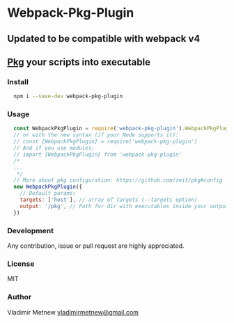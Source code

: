 # Webpack-Pkg-Plugin

## Updated to be compatible with webpack v4

## [Pkg](https://github.com/zeit/pkg) your scripts into executable

### Install
```bash
  npm i --save-dev webpack-pkg-plugin
```

### Usage

```js
  const WebpackPkgPlugin = require('webpack-pkg-plugin').WebpackPkgPlugin
  // or with the new syntax (if your Node supports it):
  // const {WebpackPkgPlugin} = require('webpack-pkg-plugin')
  // And if you use modules:
  // import {WebpackPkgPlugin} from 'webpack-pkg-plugin'
  /*
  ...
   */
  // More about pkg configuration: https://github.com/zeit/pkg#config
  new WebpackPkgPlugin({
    // Default params:
    targets: ['host'], // array of targets (--targets option)
    output: '/pkg', // Path for dir with executables inside your output folder (--out-path)
  })
```

### Development
Any contribution, issue or pull request are highly appreciated.

### License
MIT

### Author
Vladimir Metnew <vladimirmetnew@gmail.com>
